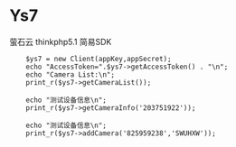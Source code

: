 # Ys7
萤石云 thinkphp5.1 简易SDK

        $ys7 = new Client(appKey,appSecret);
        echo "AccessToken=".$ys7->getAccessToken() . "\n";
        echo "Camera List:\n";
        print_r($ys7->getCameraList());

        echo "测试设备信息\n";
        print_r($ys7->getCameraInfo('203751922'));

        echo "测试设备信息\n";
        print_r($ys7->addCamera('825959238','SWUHXW'));
